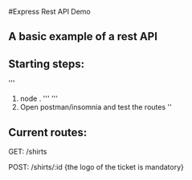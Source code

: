 #Express Rest API Demo

## A basic example of a rest API

## Starting steps:
'''
1. node .
'''
'''
2. Open postman/insomnia and test the routes 
''

## Current routes:
 
 GET:
 /shirts 

 POST:
 /shirts/:id {the logo of the ticket is mandatory}